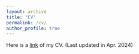 ```yaml
---
layout: archive
title: "CV"
permalink: /cv/
author_profile: true
---
```


Here is a [link](https://elainamath.github.io/files/MingchongLi_CV.pdf) of my CV. (Last updated in Apr. 2024)
